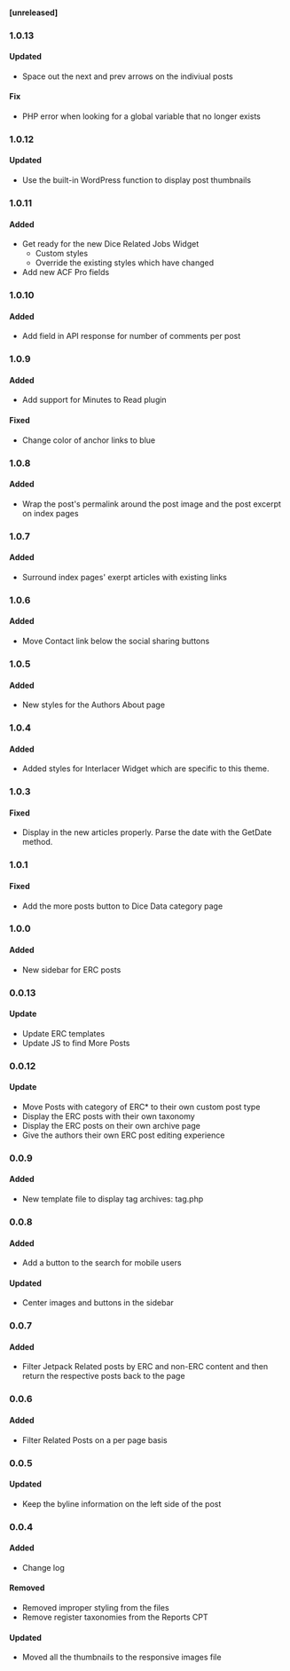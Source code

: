 #### [unreleased]

### 1.0.13
#### Updated
* Space out the next and prev arrows on the indiviual posts
#### Fix
* PHP error when looking for a global variable that no longer exists

### 1.0.12
#### Updated
* Use the built-in WordPress function to display post thumbnails

### 1.0.11
#### Added
* Get ready for the new Dice Related Jobs Widget
    * Custom styles
    * Override the existing styles which have changed
* Add new ACF Pro fields

### 1.0.10
#### Added
* Add field in API response for number of comments per post

### 1.0.9
#### Added
* Add support for Minutes to Read plugin
#### Fixed
* Change color of anchor links to blue

### 1.0.8
#### Added
* Wrap the post's permalink around the post image and the post excerpt on index pages

### 1.0.7
#### Added
* Surround index pages' exerpt articles with existing links

### 1.0.6
#### Added
* Move Contact link below the social sharing buttons

### 1.0.5
#### Added
* New styles for the Authors About page

### 1.0.4
#### Added
* Added styles for Interlacer Widget which are specific to this theme.

### 1.0.3
#### Fixed
* Display in the new articles properly. Parse the date with the GetDate method.

### 1.0.1
#### Fixed
* Add the more posts button to Dice Data category page

### 1.0.0
#### Added
* New sidebar for ERC posts

### 0.0.13
#### Update
* Update ERC templates
* Update JS to find More Posts


### 0.0.12
#### Update
* Move Posts with category of ERC* to their own custom post type
* Display the ERC posts with their own taxonomy
* Display the ERC posts on their own archive page
* Give the authors their own ERC post editing experience

### 0.0.9
#### Added
* New template file to display tag archives: tag.php

### 0.0.8
#### Added
* Add a button to the search for mobile users

#### Updated
* Center images and buttons in the sidebar

### 0.0.7
#### Added
* Filter Jetpack Related posts by ERC and non-ERC content and then return the respective posts back to the page

### 0.0.6
#### Added
* Filter Related Posts on a per page basis

### 0.0.5
#### Updated
* Keep the byline information on the left side of the post

### 0.0.4
#### Added
* Change log
#### Removed
* Removed improper styling from the files
* Remove register taxonomies from the Reports CPT
#### Updated
* Moved all the thumbnails to the responsive images file